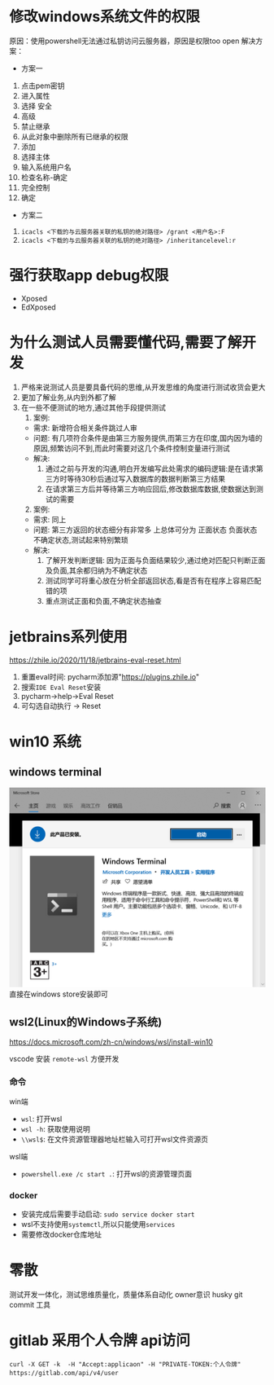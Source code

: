 # 修改windows系统文件的权限
原因：使用powershell无法通过私钥访问云服务器，原因是权限too open
解决方案：
- 方案一
1. 点击pem密钥
2. 进入属性
3. 选择 安全
4. 高级
5. 禁止继承
6. 从此对象中删除所有已继承的权限
7. 添加
8. 选择主体
9. 输入系统用户名
10. 检查名称-确定
11. 完全控制
12. 确定
- 方案二
1. `icacls <下载的与云服务器关联的私钥的绝对路径> /grant <用户名>:F`
2. `icacls <下载的与云服务器关联的私钥的绝对路径> /inheritancelevel:r`


# 强行获取app debug权限
- Xposed
- EdXposed


# 为什么测试人员需要懂代码,需要了解开发
1. 严格来说测试人员是要具备代码的思维,从开发思维的角度进行测试收货会更大
2. 更加了解业务,从内到外都了解
3. 在一些不便测试的地方,通过其他手段提供测试
    1. 案例:
    - 需求: 新增符合相关条件跳过人审
    - 问题: 有几项符合条件是由第三方服务提供,而第三方在印度,国内因为墙的原因,频繁访问不到,而此时需要对这几个条件控制变量进行测试
    - 解决: 
        1. 通过之前与开发的沟通,明白开发编写此处需求的编码逻辑:是在请求第三方时等待30秒后通过写入数据库的数据判断第三方结果
        2. 在请求第三方后并等待第三方响应回后,修改数据库数据,使数据达到测试的需要
    2. 案例:
    - 需求: 同上
    - 问题: 第三方返回的状态细分有非常多 上总体可分为 正面状态 负面状态 不确定状态,测试起来特别繁琐
    - 解决: 
        1. 了解开发判断逻辑: 因为正面与负面结果较少,通过绝对匹配只判断正面及负面,其余都归纳为不确定状态
        2. 测试同学可将重心放在分析全部返回状态,看是否有在程序上容易匹配错的项
        3. 重点测试正面和负面,不确定状态抽查


# jetbrains系列使用
https://zhile.io/2020/11/18/jetbrains-eval-reset.html
1. 重置eval时间: pycharm添加源"https://plugins.zhile.io"
2. 搜索`IDE Eval Reset`安装
3. pycharm→help→Eval Reset
4. 可勾选自动执行 → Reset

# win10 系统
## windows terminal
![](./images/win_terminal.png)
直接在windows store安装即可

## wsl2(Linux的Windows子系统)
https://docs.microsoft.com/zh-cn/windows/wsl/install-win10

vscode 安装 `remote-wsl` 方便开发

### 命令
win端
- `wsl`: 打开wsl
- `wsl -h`: 获取使用说明
- `\\wsl$`: 在文件资源管理器地址栏输入可打开wsl文件资源页

wsl端
- `powershell.exe /c start .`: 打开wsl的资源管理页面

### docker
- 安装完成后需要手动启动: `sudo service docker start`
- wsl不支持使用`systemctl`,所以只能使用`services`
- 需要修改docker仓库地址


# 零散
测试开发一体化，测试思维质量化，质量体系自动化
owner意识
husky git commit 工具

# gitlab 采用个人令牌 api访问
`curl -X GET -k  -H "Accept:applicaon" -H "PRIVATE-TOKEN:个人令牌" https://gitlab.com/api/v4/user`

